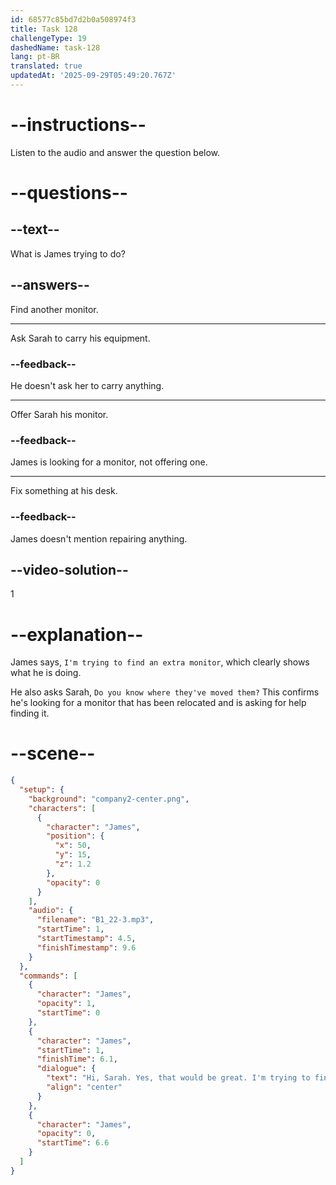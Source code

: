 ```yaml
---
id: 68577c85bd7d2b0a508974f3
title: Task 128
challengeType: 19
dashedName: task-128
lang: pt-BR
translated: true
updatedAt: '2025-09-29T05:49:20.767Z'
---
```


<!-- (Audio) James: Hi, Sarah. Yes, that would be great. I'm trying to find an extra monitor. Do you know where they've moved them? -->

# --instructions--

Listen to the audio and answer the question below.

# --questions--

## --text--

What is James trying to do?

## --answers--

Find another monitor.

---

Ask Sarah to carry his equipment.

### --feedback--

He doesn't ask her to carry anything.

---

Offer Sarah his monitor.

### --feedback--

James is looking for a monitor, not offering one.

---

Fix something at his desk.

### --feedback--

James doesn't mention repairing anything.

## --video-solution--

1

# --explanation--

James says, `I'm trying to find an extra monitor`, which clearly shows what he is doing.

He also asks Sarah, `Do you know where they've moved them?` This confirms he's looking for a monitor that has been relocated and is asking for help finding it.

# --scene--

```json
{
  "setup": {
    "background": "company2-center.png",
    "characters": [
      {
        "character": "James",
        "position": {
          "x": 50,
          "y": 15,
          "z": 1.2
        },
        "opacity": 0
      }
    ],
    "audio": {
      "filename": "B1_22-3.mp3",
      "startTime": 1,
      "startTimestamp": 4.5,
      "finishTimestamp": 9.6
    }
  },
  "commands": [
    {
      "character": "James",
      "opacity": 1,
      "startTime": 0
    },
    {
      "character": "James",
      "startTime": 1,
      "finishTime": 6.1,
      "dialogue": {
        "text": "Hi, Sarah. Yes, that would be great. I'm trying to find an extra monitor. Do you know where they've moved them?",
        "align": "center"
      }
    },
    {
      "character": "James",
      "opacity": 0,
      "startTime": 6.6
    }
  ]
}
```
